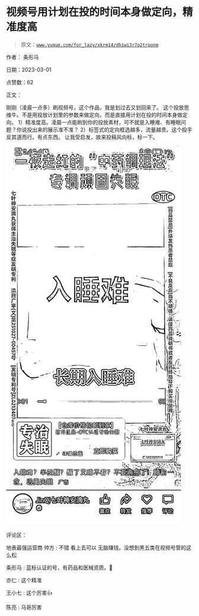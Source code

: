 # 视频号用计划在投的时间本身做定向，精准度高

> 原文：[`www.yuque.com/for_lazy/xkrm14/dhiwi3r7o2trponm`](https://www.yuque.com/for_lazy/xkrm14/dhiwi3r7o2trponm)



作者： 条形马 

日期：2023-03-01 

点赞数：62 

正文： 

刚刚（凌晨一点多）刷视频号，这个作品，我是划过去又划回来了。 这个投放思维牛。不是用投放计划里的参数来做定向，而是直接用计划在投的时间本身做定向。 1）精准度高。凌晨一点能刷到你的投放素材，可不就是入睡难、有睡眠问题？你说投出来的展示准不准？ 2）标签式的定向框选越多，流量越贵。这个投手反其道而行。有点东西。 让我受启发，故来投稿风向标，标一下。 

![](img/fe3a272ad252026c7fdc8fc8dee489e5.png)  

评论区： 

地表最强运营商 帅方 : 不错 看上去可以 无脑赚钱。没想到黑五类在视频号管的这么松 

条形马 : 蓝标认证的号，有药品和医械资质。🥱 

亦仁 : 这个精准 

王小七 : 这个厉害👍 

陈亮 : 马哥厉害 

